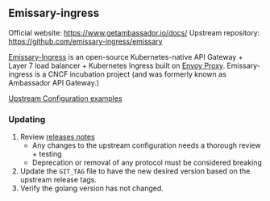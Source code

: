 ## **Emissary-ingress**

Official website: https://www.getambassador.io/docs/
Upstream repository: https://github.com/emissary-ingress/emissary

[Emissary-Ingress](https://github.com/emissary-ingress/emissary) is an open-source Kubernetes-native API Gateway + Layer 7 load balancer + Kubernetes Ingress built on [Envoy Proxy](https://www.envoyproxy.io/). Emissary-ingress is a CNCF incubation project (and was formerly known as Ambassador API Gateway.)

[Upstream Configuration examples](https://github.com/emissary-ingress/emissary/blob/master/charts/emissary-ingress/values.yaml.in)

### Updating

1. Review [releases notes](https://github.com/emissary-ingress/emissary/releases)
    * Any changes to the upstream configuration needs a thorough review + testing
    * Deprecation or removal of any protocol must be considered breaking 
1. Update the `GIT_TAG` file to have the new desired version based on the upstream release tags.
1. Verify the golang version has not changed.
